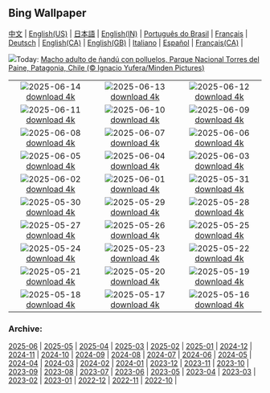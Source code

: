 ## Bing Wallpaper
[中文](README.md) |                     [English(US)](en-US.md) |                     [日本語](ja-JP.md) |                     [English(IN)](en-IN.md) |                     [Português do Brasil](pt-BR.md) |                     [Français](fr-FR.md) |                     [Deutsch](de-DE.md) |                     [English(CA)](en-CA.md) |                     [English(GB)](en-GB.md) |                     [Italiano](it-IT.md) |                     [Español](es-ES.md) |                     [Français(CA)](fr-CA.md) |                    

![](https://www.bing.com/th?id=OHR.RheaDad_ES-ES9999398761_UHD.jpg&w=1000)Today: [Macho adulto de ñandú con polluelos, Parque Nacional Torres del Paine, Patagonia, Chile (© Ignacio Yufera/Minden Pictures)](https://www.bing.com/th?id=OHR.RheaDad_ES-ES9999398761_UHD.jpg)

|      |      |      |
| :----: | :----: | :----: |
|![](https://www.bing.com/th?id=OHR.DolomitiEstate_ES-ES8254189997_UHD.jpg&pid=hp&w=384&h=216&rs=1&c=4)2025-06-14 [download 4k](https://www.bing.com/th?id=OHR.DolomitiEstate_ES-ES8254189997_UHD.jpg)|![](https://www.bing.com/th?id=OHR.SanMiguelAzores_ES-ES2993664759_UHD.jpg&pid=hp&w=384&h=216&rs=1&c=4)2025-06-13 [download 4k](https://www.bing.com/th?id=OHR.SanMiguelAzores_ES-ES2993664759_UHD.jpg)|![](https://www.bing.com/th?id=OHR.BigBendChisos_ES-ES3904650593_UHD.jpg&pid=hp&w=384&h=216&rs=1&c=4)2025-06-12 [download 4k](https://www.bing.com/th?id=OHR.BigBendChisos_ES-ES3904650593_UHD.jpg)|
|![](https://www.bing.com/th?id=OHR.FlamingosNamibia_ES-ES3698280528_UHD.jpg&pid=hp&w=384&h=216&rs=1&c=4)2025-06-11 [download 4k](https://www.bing.com/th?id=OHR.FlamingosNamibia_ES-ES3698280528_UHD.jpg)|![](https://www.bing.com/th?id=OHR.AerialEverglades_ES-ES3571741863_UHD.jpg&pid=hp&w=384&h=216&rs=1&c=4)2025-06-10 [download 4k](https://www.bing.com/th?id=OHR.AerialEverglades_ES-ES3571741863_UHD.jpg)|![](https://www.bing.com/th?id=OHR.MurciaDay_ES-ES3398985009_UHD.jpg&pid=hp&w=384&h=216&rs=1&c=4)2025-06-09 [download 4k](https://www.bing.com/th?id=OHR.MurciaDay_ES-ES3398985009_UHD.jpg)|
|![](https://www.bing.com/th?id=OHR.StellarSeaLions_ES-ES3294354632_UHD.jpg&pid=hp&w=384&h=216&rs=1&c=4)2025-06-08 [download 4k](https://www.bing.com/th?id=OHR.StellarSeaLions_ES-ES3294354632_UHD.jpg)|![](https://www.bing.com/th?id=OHR.PacificCrestTrail_ES-ES3148246580_UHD.jpg&pid=hp&w=384&h=216&rs=1&c=4)2025-06-07 [download 4k](https://www.bing.com/th?id=OHR.PacificCrestTrail_ES-ES3148246580_UHD.jpg)|![](https://www.bing.com/th?id=OHR.NormandyBeach_ES-ES2863292551_UHD.jpg&pid=hp&w=384&h=216&rs=1&c=4)2025-06-06 [download 4k](https://www.bing.com/th?id=OHR.NormandyBeach_ES-ES2863292551_UHD.jpg)|
|![](https://www.bing.com/th?id=OHR.OlivaresMural_ES-ES7218911366_UHD.jpg&pid=hp&w=384&h=216&rs=1&c=4)2025-06-05 [download 4k](https://www.bing.com/th?id=OHR.OlivaresMural_ES-ES7218911366_UHD.jpg)|![](https://www.bing.com/th?id=OHR.CalaLuna_ES-ES6894495288_UHD.jpg&pid=hp&w=384&h=216&rs=1&c=4)2025-06-04 [download 4k](https://www.bing.com/th?id=OHR.CalaLuna_ES-ES6894495288_UHD.jpg)|![](https://www.bing.com/th?id=OHR.BicyclesUtrecht_ES-ES6764492032_UHD.jpg&pid=hp&w=384&h=216&rs=1&c=4)2025-06-03 [download 4k](https://www.bing.com/th?id=OHR.BicyclesUtrecht_ES-ES6764492032_UHD.jpg)|
|![](https://www.bing.com/th?id=OHR.EchinaceaButterfly_ES-ES6329084814_UHD.jpg&pid=hp&w=384&h=216&rs=1&c=4)2025-06-02 [download 4k](https://www.bing.com/th?id=OHR.EchinaceaButterfly_ES-ES6329084814_UHD.jpg)|![](https://www.bing.com/th?id=OHR.GrandeTerreReef_ES-ES6037163646_UHD.jpg&pid=hp&w=384&h=216&rs=1&c=4)2025-06-01 [download 4k](https://www.bing.com/th?id=OHR.GrandeTerreReef_ES-ES6037163646_UHD.jpg)|![](https://www.bing.com/th?id=OHR.SwedenReserve_ES-ES5600233708_UHD.jpg&pid=hp&w=384&h=216&rs=1&c=4)2025-05-31 [download 4k](https://www.bing.com/th?id=OHR.SwedenReserve_ES-ES5600233708_UHD.jpg)|
|![](https://www.bing.com/th?id=OHR.CanaryIslandDay_ES-ES5813844536_UHD.jpg&pid=hp&w=384&h=216&rs=1&c=4)2025-05-30 [download 4k](https://www.bing.com/th?id=OHR.CanaryIslandDay_ES-ES5813844536_UHD.jpg)|![](https://www.bing.com/th?id=OHR.MiravetSpain_ES-ES8030054546_UHD.jpg&pid=hp&w=384&h=216&rs=1&c=4)2025-05-29 [download 4k](https://www.bing.com/th?id=OHR.MiravetSpain_ES-ES8030054546_UHD.jpg)|![](https://www.bing.com/th?id=OHR.KelpOtter_ES-ES7948164932_UHD.jpg&pid=hp&w=384&h=216&rs=1&c=4)2025-05-28 [download 4k](https://www.bing.com/th?id=OHR.KelpOtter_ES-ES7948164932_UHD.jpg)|
|![](https://www.bing.com/th?id=OHR.MonaValePool_ES-ES7840857605_UHD.jpg&pid=hp&w=384&h=216&rs=1&c=4)2025-05-27 [download 4k](https://www.bing.com/th?id=OHR.MonaValePool_ES-ES7840857605_UHD.jpg)|![](https://www.bing.com/th?id=OHR.Arashiyama2025_ES-ES7691145729_UHD.jpg&pid=hp&w=384&h=216&rs=1&c=4)2025-05-26 [download 4k](https://www.bing.com/th?id=OHR.Arashiyama2025_ES-ES7691145729_UHD.jpg)|![](https://www.bing.com/th?id=OHR.ButchartFlowers_ES-ES7597902522_UHD.jpg&pid=hp&w=384&h=216&rs=1&c=4)2025-05-25 [download 4k](https://www.bing.com/th?id=OHR.ButchartFlowers_ES-ES7597902522_UHD.jpg)|
|![](https://www.bing.com/th?id=OHR.CordobaFairMay_ES-ES7420260422_UHD.jpg&pid=hp&w=384&h=216&rs=1&c=4)2025-05-24 [download 4k](https://www.bing.com/th?id=OHR.CordobaFairMay_ES-ES7420260422_UHD.jpg)|![](https://www.bing.com/th?id=OHR.ButterflyTurtle_ES-ES7080957238_UHD.jpg&pid=hp&w=384&h=216&rs=1&c=4)2025-05-23 [download 4k](https://www.bing.com/th?id=OHR.ButterflyTurtle_ES-ES7080957238_UHD.jpg)|![](https://www.bing.com/th?id=OHR.BaobabAvenue_ES-ES6995432921_UHD.jpg&pid=hp&w=384&h=216&rs=1&c=4)2025-05-22 [download 4k](https://www.bing.com/th?id=OHR.BaobabAvenue_ES-ES6995432921_UHD.jpg)|
|![](https://www.bing.com/th?id=OHR.SongyangTeaGarden_ES-ES6785967738_UHD.jpg&pid=hp&w=384&h=216&rs=1&c=4)2025-05-21 [download 4k](https://www.bing.com/th?id=OHR.SongyangTeaGarden_ES-ES6785967738_UHD.jpg)|![](https://www.bing.com/th?id=OHR.HoneyBeeLavender_ES-ES6507436350_UHD.jpg&pid=hp&w=384&h=216&rs=1&c=4)2025-05-20 [download 4k](https://www.bing.com/th?id=OHR.HoneyBeeLavender_ES-ES6507436350_UHD.jpg)|![](https://www.bing.com/th?id=OHR.MountHamilton_ES-ES6396197692_UHD.jpg&pid=hp&w=384&h=216&rs=1&c=4)2025-05-19 [download 4k](https://www.bing.com/th?id=OHR.MountHamilton_ES-ES6396197692_UHD.jpg)|
|![](https://www.bing.com/th?id=OHR.DufyRoom_ES-ES6280339322_UHD.jpg&pid=hp&w=384&h=216&rs=1&c=4)2025-05-18 [download 4k](https://www.bing.com/th?id=OHR.DufyRoom_ES-ES6280339322_UHD.jpg)|![](https://www.bing.com/th?id=OHR.LaGeriaLanzarote_ES-ES6158465086_UHD.jpg&pid=hp&w=384&h=216&rs=1&c=4)2025-05-17 [download 4k](https://www.bing.com/th?id=OHR.LaGeriaLanzarote_ES-ES6158465086_UHD.jpg)|![](https://www.bing.com/th?id=OHR.GreenMacaw_ES-ES6043560768_UHD.jpg&pid=hp&w=384&h=216&rs=1&c=4)2025-05-16 [download 4k](https://www.bing.com/th?id=OHR.GreenMacaw_ES-ES6043560768_UHD.jpg)|


### Archive:
[2025-06](archive/es-ES/202506/README.md) | [2025-05](archive/es-ES/202505/README.md) | [2025-04](archive/es-ES/202504/README.md) | [2025-03](archive/es-ES/202503/README.md) | [2025-02](archive/es-ES/202502/README.md) | [2025-01](archive/es-ES/202501/README.md) | [2024-12](archive/es-ES/202412/README.md) | [2024-11](archive/es-ES/202411/README.md) | [2024-10](archive/es-ES/202410/README.md) | [2024-09](archive/es-ES/202409/README.md) | [2024-08](archive/es-ES/202408/README.md) | [2024-07](archive/es-ES/202407/README.md) | [2024-06](archive/es-ES/202406/README.md) | [2024-05](archive/es-ES/202405/README.md) | [2024-04](archive/es-ES/202404/README.md) | [2024-03](archive/es-ES/202403/README.md) | [2024-02](archive/es-ES/202402/README.md) | [2024-01](archive/es-ES/202401/README.md) | [2023-12](archive/es-ES/202312/README.md) | [2023-11](archive/es-ES/202311/README.md) | [2023-10](archive/es-ES/202310/README.md) | [2023-09](archive/es-ES/202309/README.md) | [2023-08](archive/es-ES/202308/README.md) | [2023-07](archive/es-ES/202307/README.md) | [2023-06](archive/es-ES/202306/README.md) | [2023-05](archive/es-ES/202305/README.md) | [2023-04](archive/es-ES/202304/README.md) | [2023-03](archive/es-ES/202303/README.md) | [2023-02](archive/es-ES/202302/README.md) | [2023-01](archive/es-ES/202301/README.md) | [2022-12](archive/es-ES/202212/README.md) | [2022-11](archive/es-ES/202211/README.md) | [2022-10](archive/es-ES/202210/README.md) | 